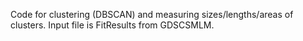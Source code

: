 Code for clustering (DBSCAN) and measuring sizes/lengths/areas of clusters. Input file is FitResults from GDSCSMLM. 
